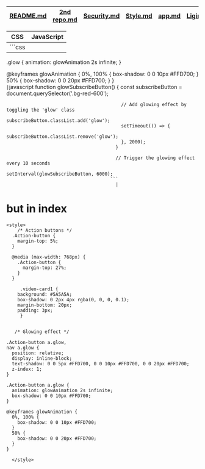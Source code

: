 | [README.md](https://github.com/Engineering-college-btech/custom-video-player/edit/main/README.md) | [2nd repo.md](https://github.com/Engineering-college-btech/custom-video-player/blob/main/2nd%20repository.md) | [Security.md](https://github.com/Engineering-college-btech/custom-video-player/blob/main/Security.md) | [Style.md](https://github.com/Engineering-college-btech/custom-video-player/blob/main/Style.md) | [app.md](https://github.com/Engineering-college-btech/custom-video-player/blob/main/app.md) | [Ligin.md](https://github.com/Engineering-college-btech/custom-video-player/blob/main/login.md)
|---|---|---|---|---|---|

| CSS                                      | JavaScript                                           |
|-------------------------------------------|------------------------------------------------------|
| ```css
  .glow {
    animation: glowAnimation 2s infinite;
  }

  @keyframes glowAnimation {
    0%, 100% {
      box-shadow: 0 0 10px #FFD700;
    }
    50% {
      box-shadow: 0 0 20px #FFD700;
    }
  }
  ```                                      | ```javascript
                                            function glowSubscribeButton() {
                                              const subscribeButton = document.querySelector('.bg-red-600');
                                              
                                              // Add glowing effect by toggling the 'glow' class
                                              subscribeButton.classList.add('glow');
                                              setTimeout(() => {
                                                subscribeButton.classList.remove('glow');
                                              }, 2000);
                                            }

                                            // Trigger the glowing effect every 10 seconds
                                            setInterval(glowSubscribeButton, 6000);
                                          ```
                                            |

# but in index

```
<style>
    /* Action buttons */
  .Action-button {
    margin-top: 5%;
  }

  @media (max-width: 768px) {
    .Action-button {
      margin-top: 27%;
    }
  }

     .video-card1 {
    background: #5A5A5A;
    box-shadow: 0 2px 4px rgba(0, 0, 0, 0.1);
    margin-bottom: 20px;
    padding: 3px;
     }

     
   /* Glowing effect */
  
.Action-button a.glow,
nav a.glow {
  position: relative;
  display: inline-block;
  text-shadow: 0 0 5px #FFD700, 0 0 10px #FFD700, 0 0 20px #FFD700;
  z-index: 1;
}

.Action-button a.glow {
  animation: glowAnimation 2s infinite;
  box-shadow: 0 0 10px #FFD700;
}

@keyframes glowAnimation {
  0%, 100% {
    box-shadow: 0 0 10px #FFD700;
  }
  50% {
    box-shadow: 0 0 20px #FFD700;
  }
}

  </style>
```
